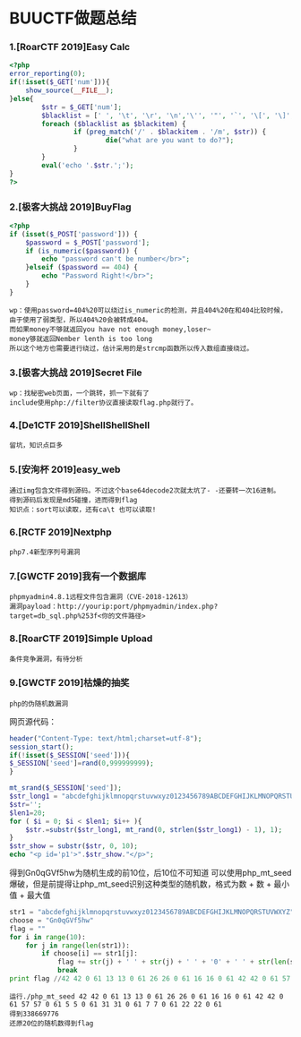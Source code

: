 # BUUCTF做题总结
### 1.[RoarCTF 2019]Easy Calc
```php
<?php
error_reporting(0);
if(!isset($_GET['num'])){
    show_source(__FILE__);
}else{
        $str = $_GET['num'];
        $blacklist = [' ', '\t', '\r', '\n','\'', '"', '`', '\[', '\]','\$','\\','\^'];
        foreach ($blacklist as $blackitem) {
                if (preg_match('/' . $blackitem . '/m', $str)) {
                        die("what are you want to do?");
                }
        }
        eval('echo '.$str.';');
}
?>
```
### 2.[极客大挑战 2019]BuyFlag
```php
<?php
if (isset($_POST['password'])) {
	$password = $_POST['password'];
	if (is_numeric($password)) {
		echo "password can't be number</br>";
	}elseif ($password == 404) {
		echo "Password Right!</br>";
	}
}
```
    wp：使用password=404%20可以绕过is_numeric的检测，并且404%20在和404比较时候，由于使用了弱类型，所以404%20会被转成404。
    而如果money不够就返回you have not enough money,loser~
    money够就返回Nember lenth is too long
    所以这个地方也需要进行绕过，估计采用的是strcmp函数所以传入数组直接绕过。
    
### 3.[极客大挑战 2019]Secret File
    wp：找秘密web页面，一个跳转，抓一下就有了
    include使用php://filter协议直接读取flag.php就行了。
### 4.[De1CTF 2019]ShellShellShell
    留坑，知识点巨多
### 5.[安洵杯 2019]easy_web
    通过img包含文件得到源码。不过这个base64decode2次就太坑了- -还要转一次16进制。
    得到源码后发现是md5碰撞，进而得到flag
    知识点：sort可以读取，还有ca\t 也可以读取!
### 6.[RCTF 2019]Nextphp
    php7.4新型序列号漏洞
### 7.[GWCTF 2019]我有一个数据库
    phpmyadmin4.8.1远程文件包含漏洞（CVE-2018-12613）
    漏洞payload：http://yourip:port/phpmyadmin/index.php?target=db_sql.php%253f<你的文件路径>
### 8.[RoarCTF 2019]Simple Upload
    条件竞争漏洞，有待分析
### 9.[GWCTF 2019]枯燥的抽奖
    php的伪随机数漏洞
网页源代码：
```php
header("Content-Type: text/html;charset=utf-8");
session_start();
if(!isset($_SESSION['seed'])){
$_SESSION['seed']=rand(0,999999999);
}

mt_srand($_SESSION['seed']);
$str_long1 = "abcdefghijklmnopqrstuvwxyz0123456789ABCDEFGHIJKLMNOPQRSTUVWXYZ";
$str='';
$len1=20;
for ( $i = 0; $i < $len1; $i++ ){
    $str.=substr($str_long1, mt_rand(0, strlen($str_long1) - 1), 1);       
}
$str_show = substr($str, 0, 10);
echo "<p id='p1'>".$str_show."</p>";
```
得到Gn0qGVf5hw为随机生成的前10位，后10位不可知道
可以使用php_mt_seed爆破，但是前提得让php_mt_seed识别这种类型的随机数，格式为数 + 数 + 最小值 + 最大值
```python
str1 = "abcdefghijklmnopqrstuvwxyz0123456789ABCDEFGHIJKLMNOPQRSTUVWXYZ"
choose = "Gn0qGVf5hw"
flag = ""
for i in range(10):
    for j in range(len(str1)):
        if choose[i] == str1[j]:
            flag += str(j) + ' ' + str(j) + ' ' + '0' + ' ' + str(len(str1) - 1) + ' '
            break
print flag //42 42 0 61 13 13 0 61 26 26 0 61 16 16 0 61 42 42 0 61 57 57 0 61 5 5 0 61 31 31 0 61 7 7 0 61 22 22 0 61
```
    运行./php_mt_seed 42 42 0 61 13 13 0 61 26 26 0 61 16 16 0 61 42 42 0 61 57 57 0 61 5 5 0 61 31 31 0 61 7 7 0 61 22 22 0 61
    得到338669776
    还原20位的随机数得到flag

